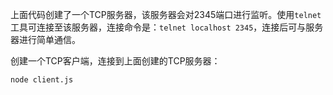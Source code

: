 上面代码创建了一个TCP服务器，该服务器会对2345端口进行监听。使用`telnet`工具可连接至该服务器，连接命令是：`telnet localhost 2345`，连接后可与服务器进行简单通信。

创建一个TCP客户端，连接到上面创建的TCP服务器：

```
node client.js
```
